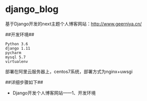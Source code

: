 # django_blog
基于Django开发的next主题个人博客网站：http://www.geerniya.cn/

##开发环境##

```
Python 3.6
django 1.11
pycharm
mysql 5.7
virtualenv
```
部署在阿里云服务器上，centos7系统，部署方式为nginx+uwsgi

##详细步骤如下##

-  Django开发个人博客网站——1、开发环境
